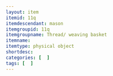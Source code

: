 ```yaml
---
layout: item
itemid: 11q
itemdescendant: mason
itemgroupid: 11q
itemgroupname: Thread/ weaving basket
itemname: 
itemtype: physical object
shortdesc: 
categories: [  ]
tags: [  ]
---
```







